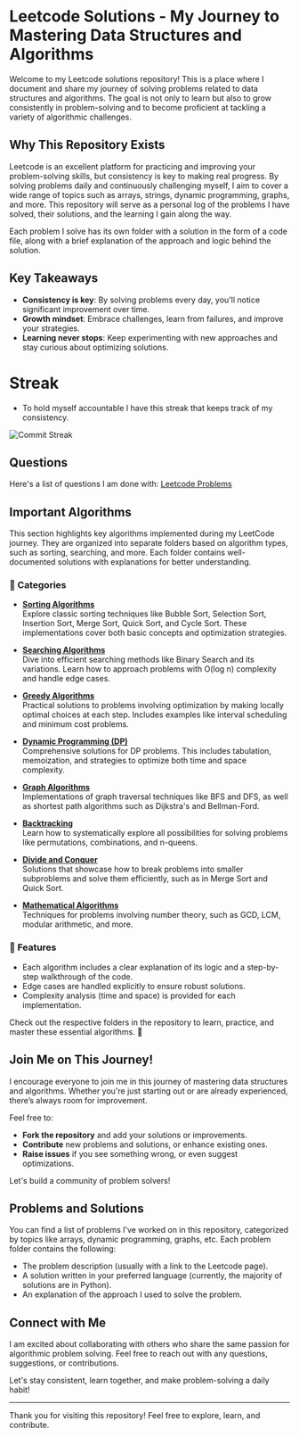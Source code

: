 # Leetcode Solutions - My Journey to Mastering Data Structures and Algorithms

Welcome to my Leetcode solutions repository! This is a place where I document and share my journey of solving problems related to data structures and algorithms. The goal is not only to learn but also to grow consistently in problem-solving and to become proficient at tackling a variety of algorithmic challenges.

## Why This Repository Exists

Leetcode is an excellent platform for practicing and improving your problem-solving skills, but consistency is key to making real progress. By solving problems daily and continuously challenging myself, I aim to cover a wide range of topics such as arrays, strings, dynamic programming, graphs, and more. This repository will serve as a personal log of the problems I have solved, their solutions, and the learning I gain along the way.

Each problem I solve has its own folder with a solution in the form of a code file, along with a brief explanation of the approach and logic behind the solution.

## Key Takeaways
- **Consistency is key**: By solving problems every day, you'll notice significant improvement over time.
- **Growth mindset**: Embrace challenges, learn from failures, and improve your strategies.
- **Learning never stops**: Keep experimenting with new approaches and stay curious about optimizing solutions.


# Streak
- To hold myself accountable I have this streak that keeps track of my consistency.

![Commit Streak](https://img.shields.io/badge/Commit%20Streak-50-brightgreen?style=for-the-badge&labelColor=333333&color=00C851&label=Streak)




## Questions

Here's a list of questions I am done with: [Leetcode Problems](./table.md)

## Important Algorithms

This section highlights key algorithms implemented during my LeetCode journey. They are organized into separate folders based on algorithm types, such as sorting, searching, and more. Each folder contains well-documented solutions with explanations for better understanding.

### 📂 Categories

- **[Sorting Algorithms](./Sorting/)**  
  Explore classic sorting techniques like Bubble Sort, Selection Sort, Insertion Sort, Merge Sort, Quick Sort, and Cycle Sort. These implementations cover both basic concepts and optimization strategies.

- **[Searching Algorithms](./Searching/)**  
  Dive into efficient searching methods like Binary Search and its variations. Learn how to approach problems with O(log n) complexity and handle edge cases.

- **[Greedy Algorithms](./Greedy/)**  
  Practical solutions to problems involving optimization by making locally optimal choices at each step. Includes examples like interval scheduling and minimum cost problems.

- **[Dynamic Programming (DP)](./Dynamic_Programming/)**  
  Comprehensive solutions for DP problems. This includes tabulation, memoization, and strategies to optimize both time and space complexity.

- **[Graph Algorithms](./Graph/)**  
  Implementations of graph traversal techniques like BFS and DFS, as well as shortest path algorithms such as Dijkstra's and Bellman-Ford.

- **[Backtracking](./Backtracking/)**  
  Learn how to systematically explore all possibilities for solving problems like permutations, combinations, and n-queens.

- **[Divide and Conquer](./Divide_and_Conquer/)**  
  Solutions that showcase how to break problems into smaller subproblems and solve them efficiently, such as in Merge Sort and Quick Sort.

- **[Mathematical Algorithms](./Mathematics/)**  
  Techniques for problems involving number theory, such as GCD, LCM, modular arithmetic, and more.

### 📜 Features

- Each algorithm includes a clear explanation of its logic and a step-by-step walkthrough of the code.
- Edge cases are handled explicitly to ensure robust solutions.
- Complexity analysis (time and space) is provided for each implementation.

Check out the respective folders in the repository to learn, practice, and master these essential algorithms. 🚀


## Join Me on This Journey!

I encourage everyone to join me in this journey of mastering data structures and algorithms. Whether you're just starting out or are already experienced, there’s always room for improvement. 

Feel free to:
- **Fork the repository** and add your solutions or improvements.
- **Contribute** new problems and solutions, or enhance existing ones.
- **Raise issues** if you see something wrong, or even suggest optimizations.

Let's build a community of problem solvers!

## Problems and Solutions

You can find a list of problems I’ve worked on in this repository, categorized by topics like arrays, dynamic programming, graphs, etc. Each problem folder contains the following:
- The problem description (usually with a link to the Leetcode page).
- A solution written in your preferred language (currently, the majority of solutions are in Python).
- An explanation of the approach I used to solve the problem.

## Connect with Me

I am excited about collaborating with others who share the same passion for algorithmic problem solving. Feel free to reach out with any questions, suggestions, or contributions.

Let's stay consistent, learn together, and make problem-solving a daily habit!

---

Thank you for visiting this repository! Feel free to explore, learn, and contribute.
